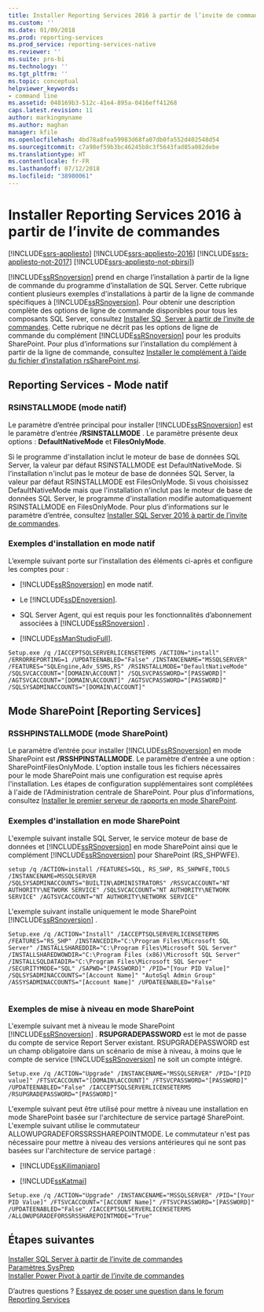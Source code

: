 ```yaml
---
title: Installer Reporting Services 2016 à partir de l’invite de commandes - SSRS | Microsoft Docs
ms.custom: ''
ms.date: 01/09/2018
ms.prod: reporting-services
ms.prod_service: reporting-services-native
ms.reviewer: ''
ms.suite: pro-bi
ms.technology: ''
ms.tgt_pltfrm: ''
ms.topic: conceptual
helpviewer_keywords:
- command line
ms.assetid: 048169b3-512c-41e4-895a-0416eff41268
caps.latest.revision: 11
author: markingmyname
ms.author: maghan
manager: kfile
ms.openlocfilehash: 4bd78a8fea59983d68fa07db0fa552d402548d54
ms.sourcegitcommit: c7a98ef59b3bc46245b8c3f5643fad85a082debe
ms.translationtype: HT
ms.contentlocale: fr-FR
ms.lasthandoff: 07/12/2018
ms.locfileid: "38980061"
---
```

# <a name="install-reporting-services-2016-at-the-command-prompt"></a>Installer Reporting Services 2016 à partir de l’invite de commandes

[!INCLUDE[ssrs-appliesto](../../includes/ssrs-appliesto.md)] [!INCLUDE[ssrs-appliesto-2016](../../includes/ssrs-appliesto-2016.md)] [!INCLUDE[ssrs-appliesto-not-2017](../../includes/ssrs-appliesto-not-2017.md)] [!INCLUDE[ssrs-appliesto-not-pbirsi](../../includes/ssrs-appliesto-not-pbirs.md)])

[!INCLUDE[ssRSnoversion](../../includes/ssrsnoversion-md.md)] prend en charge l’installation à partir de la ligne de commande du programme d’installation de SQL Server. Cette rubrique contient plusieurs exemples d'installations à partir de la ligne de commande spécifiques à [!INCLUDE[ssRSnoversion](../../includes/ssrsnoversion-md.md)]. Pour obtenir une description complète des options de ligne de commande disponibles pour tous les composants SQL Server, consultez [Installer SQ  Server à partir de l’invite de commandes](../../database-engine/install-windows/install-sql-server-2016-from-the-command-prompt.md). Cette rubrique ne décrit pas les options de ligne de commande du complément [!INCLUDE[ssRSnoversion](../../includes/ssrsnoversion-md.md)] pour les produits SharePoint. Pour plus d’informations sur l’installation du complément à partir de la ligne de commande, consultez [Installer le complément à l’aide du fichier d’installation rsSharePoint.msi](../../reporting-services/install-windows/install-or-uninstall-the-reporting-services-add-in-for-sharepoint.md#bkmk_install_rssharepoint).

##  <a name="bkmk_native_mode"></a> Reporting Services - Mode natif

### <a name="rsinstallmode-native-mode"></a>RSINSTALLMODE (mode natif)
 Le paramètre d’entrée principal pour installer [!INCLUDE[ssRSnoversion](../../includes/ssrsnoversion-md.md)] est le paramètre d’entrée **/RSINSTALLMODE** . Le paramètre présente deux options : **DefaultNativeMode** et **FilesOnlyMode**.  
  
 Si le programme d'installation inclut le moteur de base de données SQL Server, la valeur par défaut RSINSTALLMODE est DefaultNativeMode. Si l'installation n'inclut pas le moteur de base de données SQL Server, la valeur par défaut RSINSTALLMODE est FilesOnlyMode. Si vous choisissez DefaultNativeMode mais que l'installation n'inclut pas le moteur de base de données SQL Server, le programme d'installation modifie automatiquement RSINSTALLMODE en FilesOnlyMode. Pour plus d’informations sur le paramètre d’entrée, consultez [Installer SQL Server 2016 à partir de l’invite de commandes](../../database-engine/install-windows/install-sql-server-2016-from-the-command-prompt.md).

### <a name="examples-of-native-mode-installation"></a>Exemples d'installation en mode natif

 L’exemple suivant porte sur l’installation des éléments ci-après et configure les comptes pour :  
  
-   [!INCLUDE[ssRSnoversion](../../includes/ssrsnoversion-md.md)] en mode natif.  
  
-   Le [!INCLUDE[ssDEnoversion](../../includes/ssdenoversion-md.md)].  
  
-   SQL Server Agent, qui est requis pour les fonctionnalités d’abonnement associées à [!INCLUDE[ssRSnoversion](../../includes/ssrsnoversion-md.md)] .  
  
-   [!INCLUDE[ssManStudioFull](../../includes/ssmanstudiofull-md.md)].  
  
```  
Setup.exe /q /IACCEPTSQLSERVERLICENSETERMS /ACTION="install" /ERRORREPORTING=1 /UPDATEENABLED="False" /INSTANCENAME="MSSQLSERVER" /FEATURES="SQLEngine,Adv_SSMS,RS" /RSINSTALLMODE="DefaultNativeMode" /SQLSVCACCOUNT="[DOMAIN\ACCOUNT]" /SQLSVCPASSWORD="[PASSWORD]" /AGTSVCACCOUNT="[DOMAIN\ACCOUNT]" /AGTSVCPASSWORD="[PASSWORD]" /SQLSYSADMINACCOUNTS="[DOMAIN\ACCOUNT]"  
```  
  
##  <a name="bkmk_sharepoint_mode"></a> Mode SharePoint [Reporting Services]  
  
### <a name="rsshpinstallmode-sharepoint-mode"></a>RSSHPINSTALLMODE (mode SharePoint)  
 Le paramètre d’entrée pour installer [!INCLUDE[ssRSnoversion](../../includes/ssrsnoversion-md.md)] en mode SharePoint est **/RSSHPINSTALLMODE**. Le paramètre d'entrée a une option : SharePointFilesOnlyMode. L'option installe tous les fichiers nécessaires pour le mode SharePoint mais une configuration est requise après l'installation. Les étapes de configuration supplémentaires sont complétées à l'aide de l'Administration centrale de SharePoint. Pour plus d’informations, consultez [Installer le premier serveur de rapports en mode SharePoint](http://msdn.microsoft.com/b29d0f45-0068-4c84-bd7e-5b8a9cd1b538).  
  
### <a name="examples-of-sharepoint-mode-installation"></a>Exemples d'installation en mode SharePoint  
 L'exemple suivant installe SQL Server, le service moteur de base de données et [!INCLUDE[ssRSnoversion](../../includes/ssrsnoversion-md.md)] en mode SharePoint ainsi que le complément [!INCLUDE[ssRSnoversion](../../includes/ssrsnoversion-md.md)] pour SharePoint (RS_SHPWFE).  
  
```  
setup /q /ACTION=install /FEATURES=SQL, RS_SHP, RS_SHPWFE,TOOLS /INSTANCENAME=MSSQLSERVER /SQLSYSADMINACCOUNTS="BUILTIN\ADMINISTRATORS" /RSSVCACCOUNT="NT AUTHORITY\NETWORK SERVICE" /SQLSVCACCOUNT="NT AUTHORITY\NETWORK SERVICE" /AGTSVCACCOUNT="NT AUTHORITY\NETWORK SERVICE"  
```  
  
 L'exemple suivant installe uniquement le mode SharePoint [!INCLUDE[ssRSnoversion](../../includes/ssrsnoversion-md.md)] .  
  
```  
Setup.exe /q /ACTION="Install" /IACCEPTSQLSERVERLICENSETERMS /FEATURES="RS_SHP" /INSTANCEDIR="C:\Program Files\Microsoft SQL Server" /INSTALLSHAREDDIR="C:\Program Files\Microsoft SQL Server" /INSTALLSHAREDWOWDIR="C:\Program Files (x86)\Microsoft SQL Server" /INSTALLSQLDATADIR="C:\Program Files\Microsoft SQL Server" /SECURITYMODE="SQL" /SAPWD="[PASSWORD]" /PID="[Your PID Value]" /SQLSYSADMINACCOUNTS="[Account Name]" "AutoSql Admin Group" /ASSYSADMINACCOUNTS="[Account Name]" /UPDATEENABLED="False"  
  
```  
  
### <a name="examples-of-sharepoint-mode-upgrade"></a>Exemples de mise à niveau en mode SharePoint  
 L'exemple suivant met à niveau le mode SharePoint [!INCLUDE[ssRSnoversion](../../includes/ssrsnoversion-md.md)] . **RSUPGRADEPASSWORD** est le mot de passe du compte de service Report Server existant. RSUPGRADEPASSWORD est un champ obligatoire dans un scénario de mise à niveau, à moins que le compte de service [!INCLUDE[ssRSnoversion](../../includes/ssrsnoversion-md.md)] ne soit un compte intégré.  
  
```  
Setup.exe /q /ACTION="Upgrade" /INSTANCENAME="MSSQLSERVER" /PID="[PID value]" /FTSVCACCOUNT="[DOMAIN\ACCOUNT]" /FTSVCPASSWORD="[PASSWORD]" /UPDATEENABLED="False" /IACCEPTSQLSERVERLICENSETERMS /RSUPGRADEPASSWORD="[PASSWORD]"  
```  
  
 L'exemple suivant peut être utilisé pour mettre à niveau une installation en mode SharePoint basée sur l'architecture de service partagé SharePoint. L'exemple suivant utilise le commutateur ALLOWUPGRADEFORSSRSSHAREPOINTMODE. Le commutateur n'est pas nécessaire pour mettre à niveau des versions antérieures qui ne sont pas basées sur l'architecture de service partagé :  
  
-   [!INCLUDE[ssKilimanjaro](../../includes/sskilimanjaro-md.md)]  
  
-   [!INCLUDE[ssKatmai](../../includes/sskatmai-md.md)]  
  
```  
Setup.exe /q /ACTION="Upgrade" /INSTANCENAME="MSSQLSERVER" /PID="[Your PID Value]" /FTSVCACCOUNT="[ACCOUNT Name]" /FTSVCPASSWORD="[PASSWORD]" /UPDATEENABLED="False" /IACCEPTSQLSERVERLICENSETERMS /ALLOWUPGRADEFORSSRSSHAREPOINTMODE="True"  
```

## <a name="next-steps"></a>Étapes suivantes

[Installer SQL Server à partir de l’invite de commandes](../../database-engine/install-windows/install-sql-server-from-the-command-prompt.md)   
[Paramètres SysPrep](../../database-engine/install-windows/install-sql-server-from-the-command-prompt.md#SysPrep)   
[Installer Power Pivot à partir de l’invite de commandes](http://msdn.microsoft.com/7f1f2b28-c9f5-49ad-934b-02f2fa6b9328)  

D’autres questions ? [Essayez de poser une question dans le forum Reporting Services](http://go.microsoft.com/fwlink/?LinkId=620231)
